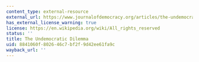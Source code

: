 ```yaml
---
content_type: external-resource
external_url: https://www.journalofdemocracy.org/articles/the-undemocratic-dilemma/
has_external_license_warning: true
license: https://en.wikipedia.org/wiki/All_rights_reserved
status: ''
title: The Undemocratic Dilemma
uid: 8841060f-8026-46c7-bf2f-9d42ee61fa9c
wayback_url: ''
---
```


